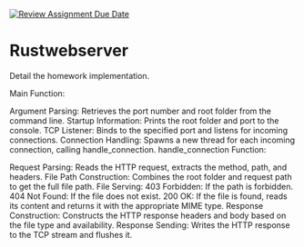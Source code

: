 [![Review Assignment Due Date](https://classroom.github.com/assets/deadline-readme-button-22041afd0340ce965d47ae6ef1cefeee28c7c493a6346c4f15d667ab976d596c.svg)](https://classroom.github.com/a/TXciPqtn)
# Rustwebserver

Detail the homework implementation.


Main Function:

Argument Parsing: Retrieves the port number and root folder from the command line.
Startup Information: Prints the root folder and port to the console.
TCP Listener: Binds to the specified port and listens for incoming connections.
Connection Handling: Spawns a new thread for each incoming connection, calling handle_connection.
handle_connection Function:

Request Parsing: Reads the HTTP request, extracts the method, path, and headers.
File Path Construction: Combines the root folder and request path to get the full file path.
File Serving:
403 Forbidden: If the path is forbidden.
404 Not Found: If the file does not exist.
200 OK: If the file is found, reads its content and returns it with the appropriate MIME type.
Response Construction: Constructs the HTTP response headers and body based on the file type and availability.
Response Sending: Writes the HTTP response to the TCP stream and flushes it.